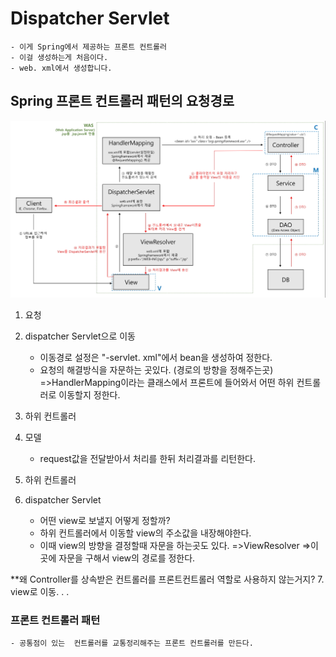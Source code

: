 # Dispatcher Servlet
	- 이게 Spring에서 제공하는 프론트 컨트롤러
	- 이걸 생성하는게 처음이다. 
	- web. xml에서 생성합니다. 

## Spring 프론트 컨트롤러 패턴의 요청경로

![](/resource/img/spring/STS.jpg)

1. 요청 
2. dispatcher Servlet으로 이동 
	- 이동경로 설정은 "-servlet. xml"에서 bean을 생성하여 정한다. 
	- 요청의 해결방식을 자문하는 곳있다. (경로의 방향을 정해주는곳)
		=>HandlerMapping이라는 클래스에서 프론트에 들어와서 어떤 하위 컨트롤러로 이동할지 정한다. 

3.  하위 컨트롤러

4. 모델
	- request값을 전달받아서 처리를 한뒤 처리결과를 리턴한다. 

5. 하위 컨트롤러

6. dispatcher Servlet
	- 어떤 view로 보낼지 어떻게 정할까?
	- 하위 컨트롤러에서 이동할 view의 주소값을 내장해야한다. 
	- 이때 view의 방향을 결정할때 자문을 하는곳도 있다. 
		=>ViewResolver
		=>이 곳에 자문을 구해서 view의 경로를 정한다. 




**왜 Controller를 상속받은 컨트롤러를 프론트컨트롤러 역할로 사용하지 않는거지?
7. view로 이동. . .  


### 프론트 컨트롤러 패턴
	- 공통점이 있는  컨트롤러를 교통정리해주는 프론트 컨트롤러를 만든다. 